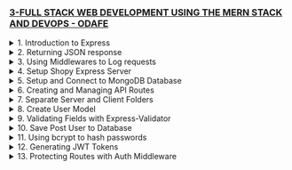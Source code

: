 ### [3-FULL STACK WEB DEVELOPMENT USING THE MERN STACK AND DEVOPS - ODAFE](https://www.udemy.com/course/full-stack-web-development-using-the-mern-stack-and-devops/)

<details>
  <summary>1. Introduction to Express </summary>

# Initialize npm

```jsbs
npm init -y
```

# Install express

```jsbs
npm install express --save
```

# install nodemon

```jsbs
npm install nodemon --save-dev
```

### x-odafe-project/package.json:

```js
{
  "name": "x-odafe-project",
  "version": "1.0.0",
  "description": "",
  "main": "app.js",
  "scripts": {
    "dev": "nodemon app.js",
    "start": "node app.js",
    "start-server": "node server.js",
    "test": "echo \"Error: no test specified\" && exit 1"
  },
  "keywords": [],
  "author": "",
  "license": "ISC",
  "dependencies": {
    "express": "^4.18.2"
  },
  "devDependencies": {
    "nodemon": "^2.0.22"
  }
}

```

### x-odafe-project/app.js:

```js
const express = require("express");
const app = express();
const PORT = 8080;

app.get("/", (req, res) => {
  res.send("Hello World!");
});

app.listen(PORT, () => {
  console.log(`Server listening on port ${PORT}...`);
});
```

![](https://github.com/omeatai/React-Tutorial/assets/32337103/996baee6-1791-47b6-adff-bf5eb5554310)
![](https://github.com/omeatai/React-Tutorial/assets/32337103/3188767c-b7fd-4c00-954f-ec9afe9427c0)

</details>

<details>
  <summary>2. Returning JSON response </summary>

# Returning JSON response

### x-odafe-project/app.js:

```js
const express = require("express");
const app = express();
const PORT = 8080;

app.get("/", (req, res) => {
  res.status(200).send("Hello World!");
});

app.get("/test", (req, res) => {
  res.status(200).json({ msg: "This is a JSON response..." });
});

app.listen(PORT, () => {
  console.log(`Server listening on port ${PORT}...`);
});
```

![](https://github.com/omeatai/React-Tutorial/assets/32337103/792e6f99-d01b-4698-b69b-677e6c150341)
![](https://github.com/omeatai/React-Tutorial/assets/32337103/c939498e-18a1-44ea-95fa-b9243ae58fa5)

</details>

<details>
  <summary>3. Using Middlewares to Log requests </summary>

# Using Middleware to Log requests

### x-odafe-project/app.js:

```js
const express = require("express");
const app = express();
const PORT = 8080;

app.use((req, res, next) => {
  console.log(req.method, req.url, req.path, req.ip, req.headers.host);
  next();
});

app.get("/", (req, res) => {
  res.status(200).send("Hello World!");
});

app.get("/test", (req, res) => {
  res.status(200).json({ msg: "This is a JSON response..." });
});

app.listen(PORT, () => {
  console.log(`Server listening on port ${PORT}...`);
});
```

# output:

```js
// [nodemon] restarting due to changes...
// [nodemon] starting `node app.js`
// Server listening on port 8080...
// GET /test /test ::1 localhost:8080
```

![](https://github.com/omeatai/React-Tutorial/assets/32337103/1abed75a-6dc1-46cd-b33c-3480633e36a3)
![](https://github.com/omeatai/React-Tutorial/assets/32337103/f7cf903d-f9c3-4a04-ae2c-e39254b94130)

</details>

<details>
  <summary>4. Setup Shopy Express Server </summary>

# Initialize npm

```jsbs
npm init -y
```

# Initialize git

```jsbs
git init
```

# Install express, bcryptjs, jsonwebtoken, mongoose, and nodemon

```jsbs
npm i express --save
npm i bcryptjs --save
npm i jsonwebtoken --save
npm i mongoose --save
npm i nodemon --save-dev

npm i express bcryptjs jsonwebtoken mongoose --save
npm i nodemon --save-dev
```

### x-shopy-ecommerce-app/package.json:

```js
{
  "name": "x-shopy-ecommerce-app",
  "version": "1.0.0",
  "description": "",
  "main": "index.js",
  "scripts": {
    "test": "echo \"Error: no test specified\" && exit 1",
    "start": "nodemon server.js"
  },
  "keywords": [],
  "author": "",
  "license": "ISC",
  "devDependencies": {
    "nodemon": "^2.0.22"
  },
  "dependencies": {
    "bcryptjs": "^2.4.3",
    "express": "^4.18.2",
    "jsonwebtoken": "^9.0.0",
    "mongoose": "^7.2.1"
  }
}

```

### x-shopy-ecommerce-app/server.js:

```js
const express = require("express");
const app = express();
const PORT = process.env.PORT || 8000;

app.get("/", (req, res) => {
  res.send("My App is running...");
});

app.listen(PORT, () => {
  console.log(`Server is listening on ${PORT}...`);
});
```

# output:

```js
// [nodemon] restarting due to changes...
// [nodemon] starting `node server.js`
// Server is listening on 8000...
```

![](https://github.com/omeatai/React-Tutorial/assets/32337103/c183df84-952d-402c-8989-1204b70e7930)
![](https://github.com/omeatai/React-Tutorial/assets/32337103/49f92c54-3c4d-4ccd-98f4-fb483692fb1b)

</details>

<details>
  <summary>5. Setup and Connect to MongoDB Database </summary>

# Install mongoDB

```jsbs
npm install mongodb --save
```

# Connect to MongoDB

```jsbs
mongodb+srv://<username>:<password>@cluster0.qfv7ifn.mongodb.net/<dbname>?retryWrites=true&w=majority
```

```js
const { MongoClient, ServerApiVersion } = require("mongodb");
const uri =
  "mongodb+srv://<username>:<password>@cluster0.qfv7ifn.mongodb.net/?retryWrites=true&w=majority";

// Create a MongoClient with a MongoClientOptions object to set the Stable API version
const client = new MongoClient(uri, {
  serverApi: {
    version: ServerApiVersion.v1,
    strict: true,
    deprecationErrors: true,
  },
});

async function run() {
  try {
    // Connect the client to the server	(optional starting in v4.7)
    await client.connect();
    // Send a ping to confirm a successful connection
    await client.db("admin").command({ ping: 1 });
    console.log(
      "Pinged your deployment. You successfully connected to MongoDB!"
    );
  } finally {
    // Ensures that the client will close when you finish/error
    await client.close();
  }
}
run().catch(console.dir);
```

# Install Mongoose

```jsbs
npm install mongoose --save
```

# Connect to Mongoose

```js
const mongoose = require("mongoose");
mongoose.connect("mongodb://127.0.0.1:27017/test");

const Cat = mongoose.model("Cat", { name: String });

const kitty = new Cat({ name: "Zildjian" });
kitty.save().then(() => console.log("meow"));
```

### x-shopy-ecommerce-app/server.js:

```js
const express = require("express");
const app = express();
const connectDB = require("./config/db");
const PORT = process.env.PORT || 8000;

connectDB();

app.get("/", (req, res) => {
  res.send("My App is running...");
});

app.listen(PORT, () => {
  console.log(`Server is listening on ${PORT}...`);
});
```

### x-shopy-ecommerce-app/config/db.js:

```js
const mongoose = require("mongoose");
const config = require("./keys");
const db = config.mongoURI;

const connectDB = async () => {
  try {
    await mongoose.connect(db, {
      // useNewUrlParser: true,
      // useUnifiedTopology: true,
      // useCreateIndex: true,
    });
    console.log("Connected to DATABASE...");
  } catch (err) {
    console.log("Error connecting to DATABASE");
    process.exit(1);
  }
};

module.exports = connectDB;
```

### x-shopy-ecommerce-app/config/keys.js:

```js
const mongoURI =
  "mongodb+srv://<username>:<password>@cluster0.qfv7ifn.mongodb.net/<dbname>?retryWrites=true&w=majority";

module.exports = { mongoURI };
```

# run:

```jsbs
npm start
```

# output:

```js
// [nodemon] restarting due to changes...
// [nodemon] starting `node server.js`
// Server is listening on 8000...
// Connected to DATABASE...
```

![](https://github.com/omeatai/React-Tutorial/assets/32337103/08b49b29-85bb-4cee-8f79-48663746cba9)
![](https://github.com/omeatai/React-Tutorial/assets/32337103/70afedc0-759b-4e44-a248-711f19368eb6)

</details>

<details>
  <summary>6. Creating and Managing API Routes </summary>

# Creating and Managing API Routes

### x-shopy-ecommerce-app/server.js:

```js
const express = require("express");
const app = express();
const connectDB = require("./config/db");
const PORT = process.env.PORT || 8000;

//Connect to the DB
connectDB();

//Define routes and API
app.use("/api/users", require("./routes/userApi"));
app.use("/api/products", require("./routes/productApi"));

app.get("/", (req, res) => {
  res.send("My App is running...");
});

app.listen(PORT, () => {
  console.log(`Server is listening on ${PORT}...`);
});
```

### x-shopy-ecommerce-app/routes/productApi.js:

```js
const express = require("express");
const router = express.Router();

router.get("/", (req, res) => {
  res.send("Product route");
});

module.exports = router;
```

### x-shopy-ecommerce-app/routes/userApi.js:

```js
const express = require("express");
const router = express.Router();

router.get("/", (req, res) => {
  res.send("Users route");
});

module.exports = router;
```

![](https://github.com/omeatai/React-Tutorial/assets/32337103/e379fdea-e3f0-4216-b143-7667f5505a57)
![](https://github.com/omeatai/React-Tutorial/assets/32337103/2afa9402-e3bf-4af7-8388-bf7e933c935f)
![](https://github.com/omeatai/React-Tutorial/assets/32337103/027e91a2-3027-4efc-98d2-06ab4825f1bd)
![](https://github.com/omeatai/React-Tutorial/assets/32337103/991c48a9-bf7b-435b-89f3-71eec7ec8420)
![](https://github.com/omeatai/React-Tutorial/assets/32337103/fda1cbd2-a3ee-4ffd-9fb4-a289b91ea544)
![](https://github.com/omeatai/React-Tutorial/assets/32337103/cd9762c8-df54-4a4c-8f2e-db8f2653c04c)

</details>

<details>
  <summary>7. Separate Server and Client Folders </summary>

# Separate Server and Client Folders

![](https://github.com/omeatai/React-Tutorial/assets/32337103/2764623c-b162-413a-b2d8-ff40d979c4c7)

</details>

<details>
  <summary>8. Create User Model </summary>

# Mongoose Sample Model

```js
const Model = mongoose.model("Test", schema);

const doc = new Model();
doc._id instanceof mongoose.Types.ObjectId; // true
```

```js
const schema = new Schema({ _id: Number });
const Model = mongoose.model("Test", schema);

const doc = new Model();
await doc.save(); // Throws "document must have an _id before saving"

doc._id = 1;
await doc.save(); // works
```

### x-shopy-ecommerce-app/server/server.js:

```js
const express = require("express");
const app = express();
const connectDB = require("./config/db");
const PORT = process.env.PORT || 8000;

//Connect to the DB
connectDB();

//Define routes and API
app.use("/api/users", require("./routes/userApi"));
app.use("/api/products", require("./routes/productApi"));

app.get("/", (req, res) => {
  res.send("My App is running...");
});

app.listen(PORT, () => {
  console.log(`Server is listening on ${PORT}...`);
});
```

### x-shopy-ecommerce-app/server/models/User.js:

```js
const mongoose = require("mongoose");
const UserSchema = new mongoose.Schema({
  name: {
    type: String,
    required: true,
  },
  email: {
    type: String,
    required: true,
  },
  password: {
    type: String,
    required: true,
  },
  role: {
    type: String,
    default: "customer",
  },
  date: {
    type: Date,
    default: Date.now(),
  },
});

const User = mongoose.model("User", UserSchema);
module.exports = User;
```

![](https://github.com/omeatai/React-Tutorial/assets/32337103/817d08b3-2385-43a8-8dbb-118c3ccf47f0)
![](https://github.com/omeatai/React-Tutorial/assets/32337103/68380893-ad5a-4c7f-84b8-dc6d417fb248)

</details>

<details>
  <summary>9. Validating Fields with Express-Validator </summary>

# Install express validator

```jsbs
npm install express-validator --save
```

# Express Validator Sample - https://express-validator.github.io/docs/

### req.body:

- the body of the HTTP request.
- Can be any value, however objects, arrays and other JavaScript primitives work better.

### req.cookies:

- the Cookie header parsed as an object from cookie name to its value.

### req.headers:

- the headers sent along with the HTTP request.

### req.params:

- an object from name to value.
- In express.js, this is parsed from the request path and matched with route definition path.
- But it can really be anything meaningful coming from the HTTP request.

### req.query:

- the portion after the ? in the HTTP request's path, parsed as an object from query parameter name to value.

# Example URL

```jsbs
http://localhost:3000/hello?person=John //with Query Field
http://localhost:3000/hello //without Query Field
```

# Example Code

```js
const express = require("express");
const { query, matchedData, validationResult } = require("express-validator");
const app = express();

app.use(express.json());
app.get("/hello", query("person").notEmpty().escape(), (req, res) => {
  const result = validationResult(req);
  if (result.isEmpty()) {
    const data = matchedData(req);
    return res.send(`Hello, ${data.person}!`);
  }

  res.send({ errors: result.array() });
});

app.listen(3000);
```

# Without Query Field result:

```js
{
  "errors": [
    {
      "location": "query",
      "msg": "Invalid value",
      "path": "person",
      "type": "field"
    }
  ]
}
```

# With Query Field result:

```js
"Hello, John!";
```

# Custom Validation:

```js
app.post(
  "/create-user",
  body("email").custom(async (value) => {
    const user = await UserCollection.findUserByEmail(value);
    if (user) {
      throw new Error("E-mail already in use");
    }
  }),
  (req, res) => {
    // Handle the request
  }
);
```

```js
app.post(
  "/create-user",
  body("password").isLength({ min: 5 }),
  body("passwordConfirmation").custom((value, { req }) => {
    return value === req.body.password;
  }),
  (req, res) => {
    // Handle request
  }
);
```

# Allow body to be passed with requests

### x-shopy-ecommerce-app/server/server.js:

```jsbs
app.use(express.json({ extended: false })); // allow req.body
```

```js
const express = require("express");
const app = express();
const connectDB = require("./config/db");
const PORT = process.env.PORT || 8000;

//Connect to the DB
connectDB();

//Define routes and API
app.use(express.json({ extended: false })); // allow req.body
app.use("/api/users", require("./routes/userApi"));
app.use("/api/products", require("./routes/productApi"));

app.get("/", (req, res) => {
  res.send("My App is running...");
});

app.listen(PORT, () => {
  console.log(`Server is listening on ${PORT}...`);
});
```

### x-shopy-ecommerce-app/server/routes/userApi.js:

```js
const express = require("express");
const router = express.Router();
const { check, validationResult } = require("express-validator");

router.get("/", (req, res) => {
  res.send("Users route");
});

const postUserValidation = [
  check("name", "Name is required").not().isEmpty(),
  check("email", "Please enter a valid email").isEmail(),
  check(
    "password",
    "please password should have at least 5 characters"
  ).isLength({ min: 5 }),
];

router.post("/", postUserValidation, (req, res) => {
  const errors = validationResult(req);
  if (!errors.isEmpty()) {
    return res.status(400).json({ errors: errors.array() });
  }
  res.json(req.body);
});

module.exports = router;
```

![](https://github.com/omeatai/React-Tutorial/assets/32337103/ecaebdc2-23b6-4c78-b944-18e4affb5c6b)
![](https://github.com/omeatai/React-Tutorial/assets/32337103/5b5fc7c7-8e78-442c-b300-e74eafcc3e64)
![](https://github.com/omeatai/React-Tutorial/assets/32337103/b2da9650-510b-4a6d-8b8d-cf931ac8cc48)
![](https://github.com/omeatai/React-Tutorial/assets/32337103/ad8a89b5-cebb-4214-828e-2ea241663809)
![](https://github.com/omeatai/React-Tutorial/assets/32337103/18d2650b-9b32-4166-a1c1-68e0717fcf07)

</details>

<details>
  <summary>10. Save Post User to Database </summary>

# Save Post User to Database

### x-shopy-ecommerce-app/server/server.js:

```js
const express = require("express");
const app = express();
const connectDB = require("./config/db");
const PORT = process.env.PORT || 8000;

//Connect to the DB
connectDB();

//Define routes and API
app.use(express.json({ extended: false })); // allow req.body
app.use("/api/users", require("./routes/userApi"));
app.use("/api/products", require("./routes/productApi"));

app.get("/", (req, res) => {
  res.send("My App is running...");
});

app.listen(PORT, () => {
  console.log(`Server is listening on ${PORT}...`);
});
```

### x-shopy-ecommerce-app/server/routes/userApi.js:

```js
const express = require("express");
const router = express.Router();
const { check, validationResult } = require("express-validator");
const User = require("../models/User");

router.get("/", (req, res) => {
  res.send("Users route");
});

const postUserValidation = [
  check("name", "Name is required").not().isEmpty(),
  check("email", "Please enter a valid email").isEmail(),
  check(
    "password",
    "please password should have at least 5 characters"
  ).isLength({ min: 5 }),
];

router.post("/", postUserValidation, async (req, res) => {
  const errors = validationResult(req);
  if (!errors.isEmpty()) {
    return res.status(400).json({ errors: errors.array() });
  }

  //Save User to db
  try {
    const { name, email, password } = req.body;
    let user = await User.findOne({ email: email });

    if (user) {
      return res.status(400).json({ errors: { msg: "User already Exists!" } });
    }
    user = new User({ name, email, password });
    user.save();
    console.log(user);
    return res
      .status(201)
      .json({ result: req.body, message: "User created successfully" });
  } catch (err) {
    console.error(err);
    return res.status(400).json({ errors: err });
  }
});

module.exports = router;
```

# output:

```js
// [nodemon] restarting due to changes...
// [nodemon] starting `node server.js`
// Server is listening on 8000...
// Connected to DATABASE...
// {
//   name: 'Ifeanyi Omeata',
//   email: 'ifeanyi@gmail.com',
//   password: '123456',
//   role: 'customer',
//   date: 2023-05-30T13:50:33.810Z,
//   _id: new ObjectId("6475ff39e59c7b38d4b6b2e6")
// }
```

![](https://github.com/omeatai/React-Tutorial/assets/32337103/dcf6d55c-ed2b-4fbb-bc86-ca4161a2a092)
![](https://github.com/omeatai/React-Tutorial/assets/32337103/3ad5d2d9-ad06-4f7e-a1b3-97c2685bebe2)
![](https://github.com/omeatai/React-Tutorial/assets/32337103/0e64c1a1-2549-4b79-a4c9-7693e9038b78)

</details>

<details>
  <summary>11. Using bcrypt to hash passwords </summary>

# Install bcryptjs

```jsbs
npm install bcryptjs --save
```

# Encrypting(Hashing) with bcrypt - Sync

```js
const password = "romeo123";
const bcrypt = require("bcryptjs");
const salt = bcrypt.genSaltSync(10);
const hash = bcrypt.hashSync(password, salt);
// Store hash in your password DB.
```

# Encrypting(Hashing) with bcrypt - Async

```js
async () => {
  const password = "romeo123";
  const bcrypt = require("bcryptjs");
  const salt = await bcrypt.genSalt(10);
  const hash = await bcrypt.hash(password, salt);
  // Store hash in your password DB.
};
```

# To check a password

```js
async () => {
  const password = "romeo123";
  const hash = "$2a$10$Fya8LisEl1HTihZad56WpOTpPGXNfwv1SwLryXPtP1OijgzsGzjj2";
  const result = await bcrypt.compare(password, hash);
  // Check if result is true
};
```

### x-shopy-ecommerce-app/server/routes/userApi.js:

```js
const express = require("express");
const router = express.Router();
const bcrypt = require("bcryptjs");
const { check, validationResult } = require("express-validator");
const User = require("../models/User");

router.get("/", (req, res) => {
  res.send("Users route");
});

const postUserValidation = [
  check("name", "Name is required").not().isEmpty(),
  check("email", "Please enter a valid email").isEmail(),
  check(
    "password",
    "please password should have at least 5 characters"
  ).isLength({ min: 5 }),
];

router.post("/", postUserValidation, async (req, res) => {
  const errors = validationResult(req);
  if (!errors.isEmpty()) {
    return res.status(400).json({ errors: errors.array() });
  }

  //Save User to db
  try {
    const { name, email, password } = req.body;
    let user = await User.findOne({ email: email });

    if (user) {
      return res.status(400).json({ errors: { msg: "User already Exists!" } });
    }

    user = new User({ name, email, password });

    //encrypt(hash) password
    const salt = await bcrypt.genSalt(10);
    const hash = await bcrypt.hash(password, salt);
    user.password = hash;
    user.save();
    console.log(user);

    return res
      .status(201)
      .json({ result: user, message: "User created successfully" });
  } catch (err) {
    console.error(err);
    return res.status(500).json({ errors: err });
  }
});

module.exports = router;
```

![](https://github.com/omeatai/React-Tutorial/assets/32337103/d0410803-2f0f-49fb-993b-f7098e56bc17)
![](https://github.com/omeatai/React-Tutorial/assets/32337103/bd212cd6-af50-4f65-bc34-1cce431cf03b)
![](https://github.com/omeatai/React-Tutorial/assets/32337103/cfe68738-62b7-4ab0-946d-238f888f2cd0)

</details>

<details>
  <summary>12. Generating JWT Tokens </summary>

# Install jsonwebtoken

```jsbs
npm install jsonwebtoken --save
```

# Generating JWT Token

```js
const privateKey = "12345";

jwt.sign({ id: 30 }, privateKey, function (err, token) {
  console.log(token);
});
```

# Verifying JWT token

```js
const privateKey = "12345";

jwt.verify(token, privateKey, function (err, decoded) {
  console.log(decoded.id); // 30
});
```

### x-shopy-ecommerce-app/server/config/keys.js:

```js
const mongoURI =
  "mongodb+srv://<username>:<password>@cluster0.qfv7ifn.mongodb.net/?retryWrites=true&w=majority";
const privateKey = "************";

module.exports = { mongoURI, privateKey };
```

### x-shopy-ecommerce-app/server/routes/userApi.js:

```jsbs
//generate token with payload
jwt.sign(
  payload,
  config.privateKey,
  {
    expiresIn: "1d", //3600 * 24
  },
  (err, token) => {
    if (err) {
      throw err;
    }
    return res.status(201).json({ token, msg: "User created successfully" });
  }
);
```

```js
const express = require("express");
const router = express.Router();
const { check, validationResult } = require("express-validator");
const bcrypt = require("bcryptjs");
const User = require("../models/User");
const jwt = require("jsonwebtoken");
const config = require("../config/keys");

router.get("/", (req, res) => {
  res.send("Users route");
});

const postUserValidation = [
  check("name", "Name is required").not().isEmpty(),
  check("email", "Please enter a valid email").isEmail(),
  check(
    "password",
    "please password should have at least 5 characters"
  ).isLength({ min: 5 }),
];

router.post("/", postUserValidation, async (req, res) => {
  const errors = validationResult(req);
  if (!errors.isEmpty()) {
    return res.status(400).json({ errors: errors.array() });
  }

  //Save User to db
  try {
    const { name, email, password } = req.body;
    let user = await User.findOne({ email: email });

    if (user) {
      return res.status(400).json({ errors: { msg: "User already Exists!" } });
    }

    user = new User({ name, email, password });

    //encrypt password
    const salt = await bcrypt.genSalt(10);
    const hash = await bcrypt.hash(password, salt);
    user.password = hash;
    user.save();

    const payload = {
      user: {
        id: user.id,
        username: user.name,
      },
    };

    //generate token with payload
    jwt.sign(
      payload,
      config.privateKey,
      {
        expiresIn: "1d", //3600 * 24
      },
      (err, token) => {
        if (err) {
          throw err;
        }
        return res
          .status(201)
          .json({ token, msg: "User created successfully" });
      }
    );
  } catch (err) {
    console.error(err);
    return res.status(500).json({ errors: `Error creating user...${err}` });
  }
});

module.exports = router;
```

![](https://github.com/omeatai/React-Tutorial/assets/32337103/c10bd937-65d5-4211-970d-43a1dbd7240c)
![](https://github.com/omeatai/React-Tutorial/assets/32337103/38dd0f56-d711-4181-b4c7-7ece57891f44)
![](https://github.com/omeatai/React-Tutorial/assets/32337103/c0723707-1ae2-4dd2-8b68-c0ee18f1fe21)
![](https://github.com/omeatai/React-Tutorial/assets/32337103/3423af91-67b0-4448-860e-a7e18d4a2ff7)

</details>

<details>
  <summary>13. Protecting Routes with Auth Middleware </summary>

# Protecting Routes with Auth Middleware

```js

```

```js

```

```js

```

```js

```

```js

```

```js

```

```js

```

```js

```

```js

```

```js

```

```js

```

```js

```

```js

```

```js

```

```js

```

```js

```

```js

```

```js

```

```js

```

```js

```

```js

```

```js

```

```js

```

```js

```

```js

```

```js

```

```js

```

```js

```

```js

```

```js

```

```js

```

```js

```

```js

```

```js

```

```js

```

```js

```

```js

```

```js

```

```js

```

```js

```

```js

```

```js

```

```js

```

```js

```

```js

```

```js

```

```js

```

```js

```

```js

```

```js

```

```js

```

```js

```

```js

```

```js

```

```js

```

```js

```

```js

```

```js

```

```js

```

```js

```

```js

```

```js

```

```js

```

```js

```

```js

```

```js

```

```js

```

```js

```

```js

```

```js

```

```js

```

```js

```

```js

```

```js

```

```js

```

```js

```

```js

```

```js

```

```js

```

```js

```

```js

```

```js

```

```js

```

```js

```

```js

```

```js

```

```js

```

```js

```

```js

```

```js

```

```js

```

```js

```

```js

```

```js

```

```js

```

```js

```

```js

```

```js

```

```js

```

```js

```

```js

```

```js

```

```js

```

```js

```

```js

```

```js

```

```js

```

```js

```

</details>

